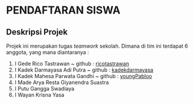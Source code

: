 # PENDAFTARAN SISWA

## Deskripsi Projek

Projek ini merupakan tugas _teamwork_ sekolah. Dimana di tim ini terdapat 6 anggota, yang mana diantaranya :

1. I Gede Rico Tastrawan ~ github : [ricotastrawan](https://github.com/ricotastrawan)
2. I Kadek Darmayasa Adi Putra ~ github : [kadekdarmayasa](https://github.com/kadekdarmayasa)
3. I Kadek Mahesa Parwata Gandhi ~ github : [youngPabloo](https://github.com/youngPabloo)
4. I Made Arya Resta Giyanendra Suastra
5. I Putu Gangga Swadiaya
6. I Wayan Krisna Yasa
